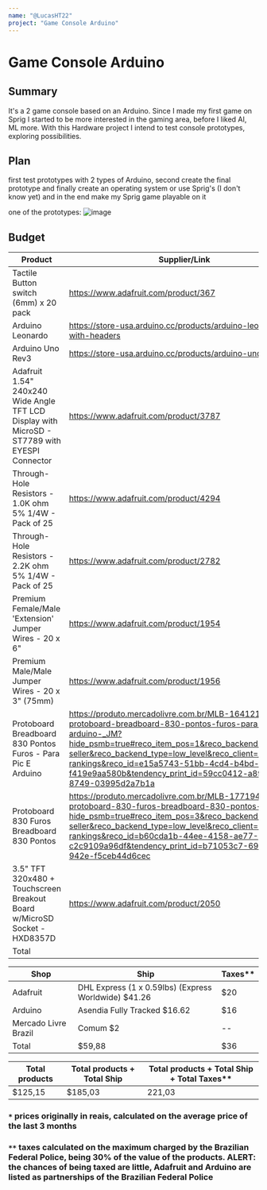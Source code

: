 ```yaml
---
name: "@LucasHT22"
project: "Game Console Arduino"
---
```


# Game Console Arduino

## Summary

It's a 2 game console based on an Arduino. 
Since I made my first game on Sprig I started to be more interested in the gaming area,
before I liked AI, ML more. With this Hardware project I intend to test console prototypes, exploring possibilities.

## Plan

first test prototypes with 2 types of Arduino, second create the final prototype and finally create an operating system or use Sprig's (I don't know yet) and in the end make my Sprig game playable on it

one of the prototypes:
![image](https://user-images.githubusercontent.com/88567622/208777099-e616b72d-f4a3-45eb-8886-942800f7b872.png)

## Budget

| Product         | Supplier/Link                         | Cost   |
| --------------- | ------------------------------------- | ------ |
| Tactile Button switch (6mm) x 20 pack | https://www.adafruit.com/product/367 | $2.50 |
| Arduino Leonardo | https://store-usa.arduino.cc/products/arduino-leonardo-with-headers | $24.90 |
| Arduino Uno Rev3 | https://store-usa.arduino.cc/products/arduino-uno-rev3 | $27.60 |
| Adafruit 1.54" 240x240 Wide Angle TFT LCD Display with MicroSD - ST7789 with EYESPI Connector | https://www.adafruit.com/product/3787 | $17.50 |
| Through-Hole Resistors - 1.0K ohm 5% 1/4W - Pack of 25 | https://www.adafruit.com/product/4294 | $0.75 |
| Through-Hole Resistors - 2.2K ohm 5% 1/4W - Pack of 25 | https://www.adafruit.com/product/2782 | $0.75 |
| Premium Female/Male 'Extension' Jumper Wires - 20 x 6" | https://www.adafruit.com/product/1954 | $1.95 |
| Premium Male/Male Jumper Wires - 20 x 3" (75mm) | https://www.adafruit.com/product/1956 | $1.95 |
| Protoboard Breadboard 830 Pontos Furos - Para Pic E Arduino | https://produto.mercadolivre.com.br/MLB-1641210515-protoboard-breadboard-830-pontos-furos-para-pic-e-arduino-_JM?hide_psmb=true#reco_item_pos=1&reco_backend=best-seller&reco_backend_type=low_level&reco_client=highlights-rankings&reco_id=e15a5743-51bb-4cd4-b4bd-f419e9aa580b&tendency_print_id=59cc0412-a89f-45b7-8749-03995d2a7b1a | $3.50* |
| Protoboard 830 Furos Breadboard 830 Pontos | https://produto.mercadolivre.com.br/MLB-1771949168-protoboard-830-furos-breadboard-830-pontos-_JM?hide_psmb=true#reco_item_pos=3&reco_backend=best-seller&reco_backend_type=low_level&reco_client=highlights-rankings&reco_id=b60cda1b-44ee-4158-ae77-c2c9109a96df&tendency_print_id=b71053c7-69d9-42e5-942e-f5ceb44d6cec | $3.80* |
| 3.5" TFT 320x480 + Touchscreen Breakout Board w/MicroSD Socket - HXD8357D | https://www.adafruit.com/product/2050 | $39.95 |
| Total |  | $125,15 |


| Shop | Ship | Taxes** |
| ---- | ---- | ------- |
| Adafruit | DHL Express (1 x 0.59lbs) (Express Worldwide) $41.26 | $20 |
| Arduino | Asendia Fully Tracked $16.62 | $16 |
| Mercado Livre Brazil | Comum $2 | -- |
| Total | $59,88 | $36 |


| Total products | Total products + Total Ship | Total products + Total Ship + Total Taxes** |
| -------------- | --------------------------- | ------------------------------------------- |
| $125,15 | $185,03 | 221,03 |

### `*` prices originally in reais, calculated on the average price of the last 3 months
### `**` taxes calculated on the maximum charged by the Brazilian Federal Police, being 30% of the value of the products. ALERT: the chances of being taxed are little, Adafruit and Arduino are listed as partnerships of the Brazilian Federal Police

